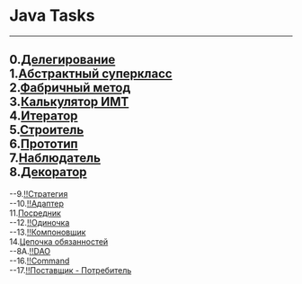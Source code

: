 # Java Tasks
---
0.[Делегирование](https://github.com/Je1rei/Java-Tasks/tree/main/Task%200/Calculator)<br>
1.[Абстрактный суперкласс](https://github.com/Je1rei/Java-Tasks/tree/main/Task%201/AbstractSuperclass)<br>
2.[Фабричный метод](https://github.com/Je1rei/Java-Tasks/tree/main/Task%202/FactoryMethod)<br>
3.[Калькулятор ИМТ](https://github.com/Je1rei/Java-Tasks/tree/main/Task%202/FactoryMethod)<br>
4.[Итератор](https://github.com/Je1rei/Java-Tasks/tree/main/Task%202/FactoryMethod)<br>
5.[Строитель](https://github.com/Je1rei/Java-Tasks/tree/main/Task%205/Builder)<br>
6.[Прототип](https://github.com/Je1rei/Java-Tasks/tree/main/Task%206/Prototype)<br>
7.[Наблюдатель](https://github.com/Je1rei/Java-Tasks/tree/main/Task%207/Observer)<br>
8.[Декоратор](https://github.com/Je1rei/Java-Tasks/tree/main/Task%208/Decorator)<br>
---
--9.[!!Стратегия]()<br>
--10.[!!Адаптер]()<br>
11.[Посредник](https://github.com/Je1rei/Java-Tasks/tree/main/Task%2011/Mediator)<br>
--12.[!!Одиночка]()<br>
--13.[!!Компоновщик]()<br>
14.[Цепочка обязанностей](https://github.com/Je1rei/Java-Tasks/tree/main/Task%2014/Chain%20of%20Responsibility)<br>
--8A.[!!DAO](https://github.com/Je1rei/Java-Tasks/tree/main/Task8A/DAO)<br>
--16.[!!Command]()<br>
--17.[!!Поставщик - Потребитель]()<br>
